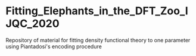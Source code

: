 # Fitting_Elephants_in_the_DFT_Zoo_IJQC_2020
Repository of material for fitting density functional theory to one parameter using Piantadosi's encoding procedure
